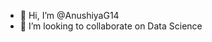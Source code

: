 - 👋 Hi, I’m @AnushiyaG14
- 💞️ I’m looking to collaborate on Data Science


<!---
AnushiyaG14/AnushiyaG14 is a ✨ special ✨ repository because its `README.md` (this file) appears on your GitHub profile.
You can click the Preview link to take a look at your changes.
--->
